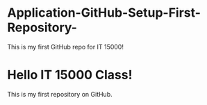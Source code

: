 # Application-GitHub-Setup-First-Repository-
This is my first GitHub repo for IT 15000!
# Hello IT 15000 Class!
This is my first repository on GitHub.
